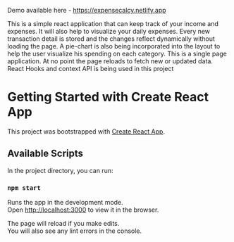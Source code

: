 Demo available here - https://expensecalcy.netlify.app


This is a simple react application that can keep track of your income and expenses. 
It will also help to visualize your daily expenses.
Every new transaction detail is stored and the changes reflect dynamically without loading the page. A pie-chart is also being incorporated into the layout to help the user visualize his spending on each category. This is a single page application. At no point the page reloads to fetch new or updated data.
React Hooks and context API is being used in this project

# Getting Started with Create React App

This project was bootstrapped with [Create React App](https://github.com/facebook/create-react-app).

## Available Scripts

In the project directory, you can run:

### `npm start`

Runs the app in the development mode.\
Open [http://localhost:3000](http://localhost:3000) to view it in the browser.

The page will reload if you make edits.\
You will also see any lint errors in the console.


